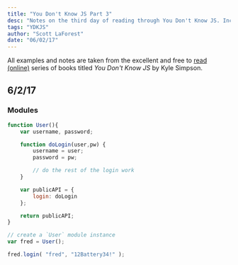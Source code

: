 ```yaml
---
title: "You Don't Know JS Part 3"
desc: "Notes on the third day of reading through You Don't Know JS. Includes modules."
tags: "YDKJS"
author: "Scott LaForest"
date: "06/02/17"
---
```


All examples and notes are taken from the excellent and free to [read (online)](https://github.com/getify/You-Dont-Know-JS) series of books titled *You Don't Know JS* by Kyle Simpson.

## 6/2/17

### Modules
```javascript
function User(){
	var username, password;

	function doLogin(user,pw) {
		username = user;
		password = pw;

		// do the rest of the login work
	}

	var publicAPI = {
		login: doLogin
	};

	return publicAPI;
}

// create a `User` module instance
var fred = User();

fred.login( "fred", "12Battery34!" );

```
